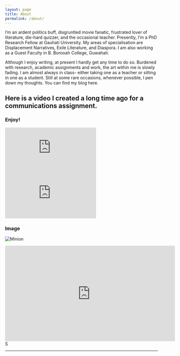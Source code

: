 ```yaml
---
layout: page
title: About
permalink: /about/
---
```


I’m an ardent politics buff, disgruntled movie fanatic, frustrated lover of literature, die-hard quizzer, and the occasional teacher. Presently, I’m a PhD Research Fellow at Gauhati University. My areas of specialisation are Displacement Narratives, Exile Literature, and Diaspora. I am also working as a Guest Faculty in B. Borooah College, Guwahati.

Although I enjoy writing, at present I hardly get any time to do so. Burdened with research, academic assignments and work, the art within me is slowly fading. I am almost always in class- either taking one as a teacher or sitting in one as a student. Still at some rare occasions, whenever possible, I pen down my thoughts. You can find my blog here.

## Here is a video I created a long time ago for a communications assignment.

### Enjoy!

<div class="video-container"><iframe src="https://www.youtube.com/watch?v=kFpgg6cQtww" frameborder="0" allowfullscreen></iframe></div>

<div class="video-container"><iframe src="https://www.youtube.com/embed/n1a7o44WxNo" frameborder="0" allowfullscreen></iframe></div>

### Image

![Minion](http://octodex.github.com/images/minion.png)

<iframe width="560" height="315" src="https://www.youtube.com/embed/kFpgg6cQtww" frameborder="0" allow="accelerometer; autoplay; encrypted-media; gyroscope; picture-in-picture" allowfullscreen></iframe>S

---
